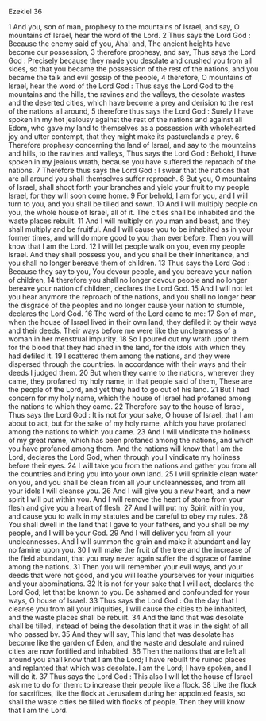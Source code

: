 Ezekiel 36

1	And you, son of man, prophesy to the mountains of Israel, and say, O mountains of Israel, hear the word of the Lord.
2	Thus says the Lord God : Because the enemy said of you, Aha! and, The ancient heights have become our possession,
3	therefore prophesy, and say, Thus says the Lord God : Precisely because they made you desolate and crushed you from all sides, so that you became the possession of the rest of the nations, and you became the talk and evil gossip of the people,
4	therefore, O mountains of Israel, hear the word of the Lord God : Thus says the Lord God to the mountains and the hills, the ravines and the valleys, the desolate wastes and the deserted cities, which have become a prey and derision to the rest of the nations all around,
5	therefore thus says the Lord God : Surely I have spoken in my hot jealousy against the rest of the nations and against all Edom, who gave my land to themselves as a possession with wholehearted joy and utter contempt, that they might make its pasturelands a prey.
6	Therefore prophesy concerning the land of Israel, and say to the mountains and hills, to the ravines and valleys, Thus says the Lord God : Behold, I have spoken in my jealous wrath, because you have suffered the reproach of the nations.
7	Therefore thus says the Lord God : I swear that the nations that are all around you shall themselves suffer reproach.
8	But you, O mountains of Israel, shall shoot forth your branches and yield your fruit to my people Israel, for they will soon come home.
9	For behold, I am for you, and I will turn to you, and you shall be tilled and sown.
10	And I will multiply people on you, the whole house of Israel, all of it. The cities shall be inhabited and the waste places rebuilt.
11	And I will multiply on you man and beast, and they shall multiply and be fruitful. And I will cause you to be inhabited as in your former times, and will do more good to you than ever before. Then you will know that I am the Lord.
12	I will let people walk on you, even my people Israel. And they shall possess you, and you shall be their inheritance, and you shall no longer bereave them of children.
13	Thus says the Lord God : Because they say to you, You devour people, and you bereave your nation of children,
14	therefore you shall no longer devour people and no longer bereave your nation of children, declares the Lord God.
15	And I will not let you hear anymore the reproach of the nations, and you shall no longer bear the disgrace of the peoples and no longer cause your nation to stumble, declares the Lord God.
16	The word of the Lord came to me:
17	Son of man, when the house of Israel lived in their own land, they defiled it by their ways and their deeds. Their ways before me were like the uncleanness of a woman in her menstrual impurity.
18	So I poured out my wrath upon them for the blood that they had shed in the land, for the idols with which they had defiled it.
19	I scattered them among the nations, and they were dispersed through the countries. In accordance with their ways and their deeds I judged them.
20	But when they came to the nations, wherever they came, they profaned my holy name, in that people said of them, These are the people of the Lord, and yet they had to go out of his land.
21	But I had concern for my holy name, which the house of Israel had profaned among the nations to which they came.
22	Therefore say to the house of Israel, Thus says the Lord God : It is not for your sake, O house of Israel, that I am about to act, but for the sake of my holy name, which you have profaned among the nations to which you came.
23	And I will vindicate the holiness of my great name, which has been profaned among the nations, and which you have profaned among them. And the nations will know that I am the Lord, declares the Lord God, when through you I vindicate my holiness before their eyes.
24	I will take you from the nations and gather you from all the countries and bring you into your own land.
25	I will sprinkle clean water on you, and you shall be clean from all your uncleannesses, and from all your idols I will cleanse you.
26	And I will give you a new heart, and a new spirit I will put within you. And I will remove the heart of stone from your flesh and give you a heart of flesh.
27	And I will put my Spirit within you, and cause you to walk in my statutes and be careful to obey my rules.
28	You shall dwell in the land that I gave to your fathers, and you shall be my people, and I will be your God.
29	And I will deliver you from all your uncleannesses. And I will summon the grain and make it abundant and lay no famine upon you.
30	I will make the fruit of the tree and the increase of the field abundant, that you may never again suffer the disgrace of famine among the nations.
31	Then you will remember your evil ways, and your deeds that were not good, and you will loathe yourselves for your iniquities and your abominations.
32	It is not for your sake that I will act, declares the Lord God; let that be known to you. Be ashamed and confounded for your ways, O house of Israel.
33	Thus says the Lord God : On the day that I cleanse you from all your iniquities, I will cause the cities to be inhabited, and the waste places shall be rebuilt.
34	And the land that was desolate shall be tilled, instead of being the desolation that it was in the sight of all who passed by.
35	And they will say, This land that was desolate has become like the garden of Eden, and the waste and desolate and ruined cities are now fortified and inhabited.
36	Then the nations that are left all around you shall know that I am the Lord; I have rebuilt the ruined places and replanted that which was desolate. I am the Lord; I have spoken, and I will do it.
37	Thus says the Lord God : This also I will let the house of Israel ask me to do for them: to increase their people like a flock.
38	Like the flock for sacrifices, like the flock at Jerusalem during her appointed feasts, so shall the waste cities be filled with flocks of people. Then they will know that I am the Lord.

